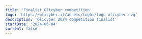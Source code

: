 ```yaml
---
title: 'Finalist Olicyber competition'
logo: 'https://olicyber.it/assets/loghi/logo-olicyber.svg'
description: 'Olicyber 2024 competition finalist'
startDate: '2024-06-04'
current: false
---
```

